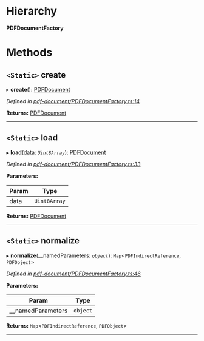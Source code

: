 

# Hierarchy

**PDFDocumentFactory**

# Methods

<a id="create"></a>

## `<Static>` create

▸ **create**(): [PDFDocument](_pdf_document_pdfdocument_.pdfdocument.md)

*Defined in [pdf-document/PDFDocumentFactory.ts:14](https://github.com/Hopding/pdf-lib/blob/ccd5602/src/core/pdf-document/PDFDocumentFactory.ts#L14)*

**Returns:** [PDFDocument](_pdf_document_pdfdocument_.pdfdocument.md)

___
<a id="load"></a>

## `<Static>` load

▸ **load**(data: *`Uint8Array`*): [PDFDocument](_pdf_document_pdfdocument_.pdfdocument.md)

*Defined in [pdf-document/PDFDocumentFactory.ts:33](https://github.com/Hopding/pdf-lib/blob/ccd5602/src/core/pdf-document/PDFDocumentFactory.ts#L33)*

**Parameters:**

| Param | Type |
| ------ | ------ |
| data | `Uint8Array` |

**Returns:** [PDFDocument](_pdf_document_pdfdocument_.pdfdocument.md)

___
<a id="normalize"></a>

## `<Static>` normalize

▸ **normalize**(__namedParameters: *`object`*): `Map`<`PDFIndirectReference`, `PDFObject`>

*Defined in [pdf-document/PDFDocumentFactory.ts:46](https://github.com/Hopding/pdf-lib/blob/ccd5602/src/core/pdf-document/PDFDocumentFactory.ts#L46)*

**Parameters:**

| Param | Type |
| ------ | ------ |
| __namedParameters | `object` |

**Returns:** `Map`<`PDFIndirectReference`, `PDFObject`>

___

